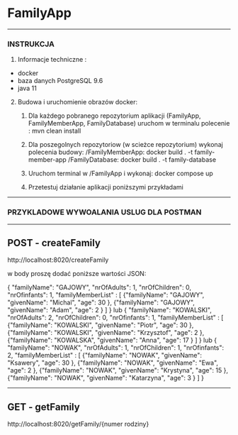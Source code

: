 # FamilyApp
-------------------------------------------------------------------
### INSTRUKCJA ###

1. Informacje techniczne :
- docker
- baza danych PostgreSQL 9.6
- java 11

2. Budowa i uruchomienie obrazów docker:
    1. Dla każdego pobranego repozytorium aplikacji (FamilyApp, FamilyMemberApp, FamilyDatabase) uruchom w terminalu
    polecenie : mvn clean install

    2. Dla poszegolnych repozytoriow (w scieżce repozytorium) wykonaj polecenia budowy:
    /FamilyMemberApp:
          docker build . -t family-member-app
     /FamilyDatabase:
          docker build . -t family-database
     3. Uruchom terminal w /FamilyApp i wykonaj:
          docker compose up
     4. Przetestuj działanie aplikacji poniższymi przykładami

---------------------------------------------------------------------

### PRZYKLADOWE WYWOALANIA USLUG DLA POSTMAN ####
------------------------------
POST -  createFamily
------------------------------
 http://localhost:8020/createFamily

 w body proszę dodać poniższe wartości JSON:

 {
    "familyName": "GAJOWY",
    "nrOfAdults": 1,
    "nrOfChildren": 0,
    "nrOfinfants": 1,
    "familyMemberList" : [
        {"familyName": "GAJOWY",
        "givenName": "Michal",
        "age": 30
        },
        {"familyName": "GAJOWY",
        "givenName": "Adam",
        "age": 2
        }
    ]
}
 lub
{
    "familyName": "KOWALSKI",
    "nrOfAdults": 2,
    "nrOfChildren": 0,
    "nrOfinfants": 1,
    "familyMemberList" : [
        {"familyName": "KOWALSKI",
        "givenName": "Piotr",
        "age": 30
        },
        {"familyName": "KOWALSKI",
        "givenName": "Krzysztof",
        "age": 2
        },
        {"familyName": "KOWALSKA",
        "givenName": "Anna",
        "age": 17
        }
    ]
}
lub
{
    "familyName": "NOWAK",
    "nrOfAdults": 1,
    "nrOfChildren": 1,
    "nrOfinfants": 2,
    "familyMemberList" : [
        {"familyName": "NOWAK",
        "givenName": "Ksawery",
        "age": 30
        },
        {"familyName": "NOWAK",
        "givenName": "Ewa",
        "age": 2
        },
        {"familyName": "NOWAK",
        "givenName": "Krystyna",
        "age": 15
        },
        {"familyName": "NOWAK",
        "givenName": "Katarzyna",
        "age": 3
        }
    ]
}

-----------------------------------------
GET - getFamily
-----------------------------------------
http://localhost:8020/getFamily/{numer rodziny}